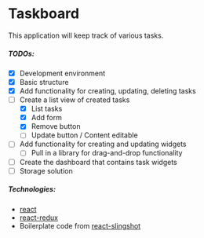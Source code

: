 # Taskboard

This application will keep track of various tasks.

##### TODOs:
* [x] Development environment
* [x] Basic structure
* [x] Add functionality for creating, updating, deleting tasks
* [ ] Create a list view of created tasks
	* [x] List tasks
	* [x] Add form
	* [x] Remove button
	* [ ] Update button / Content editable
* [ ] Add functionality for creating and updating widgets
  * [ ] Pull in a library for drag-and-drop functionality
* [ ] Create the dashboard that contains task widgets
* [ ] Storage solution

##### Technologies:
* [react](https://github.com/facebook/react)
* [react-redux](https://github.com/reactjs/react-redux)
* Boilerplate code from [react-slingshot](https://github.com/coryhouse/react-slingshot)
